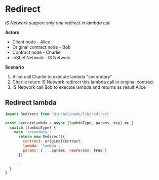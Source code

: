 # Redirect

*IS Network support only one redirect in lambda call*

**Actors**
- Client node - Alice
- Original contract node - Bob
- Contract node - Charlie
- InShel Network - IS Network

**Scenario**
1. Alice call Charlie to execute lambda "secondary"
2. Charlie return IS Network redirect this lambda call to original contract
3. IS Network call Bob to execute lambda and returns as result Alice

## Redirect lambda

```javascript
import Redirect from '@inshel/node/lib/redirect'

const executeLambda = async (lambdaType, params, key) => {
  switch (lambdaType) {
    case 'secondary':
      return new Redirect({
        contract: originalContract,
        lambda: 'lambda',
        params: { ...params, newParams: true }
      })

    ...
  }
}
```
